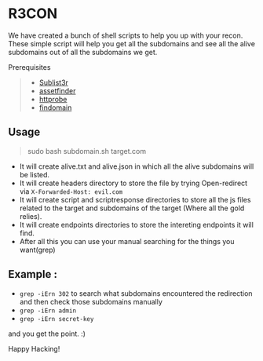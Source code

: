# R3CON

We have created a bunch of shell scripts to help you up with your recon.
These simple script will help you get all the subdomains and see all the alive subdomains out of all the subdomains we get.

Prerequisites

> - [Sublist3r](https://github.com/aboul3la/Sublist3r)
> - [assetfinder](https://github.com/tomnomnom/assetfinder)
> - [httprobe](https://github.com/tomnomnom/httprobe)
> - [findomain](https://github.com/Findomain/Findomain)

## Usage

> sudo bash subdomain.sh target.com

- It will create alive.txt and alive.json in which all the alive subdomains will be listed.
- It will create headers directory to store the file by trying Open-redirect via `X-Forwarded-Host: evil.com` 
- It will create script and scriptresponse directories to store all the js files related to the target and subdomains of the target (Where all the gold relies).
- It will create endpoints directories to store the intereting endpoints it will find.
- After all this you can use your manual searching for the things you want(grep)

## Example : 
- `grep -iErn 302` to search what subdomains encountered the redirection and then check those subdomains manually
- `grep -iErn admin` 
- `grep -iErn secret-key`

and you get the point. :)

Happy Hacking!
